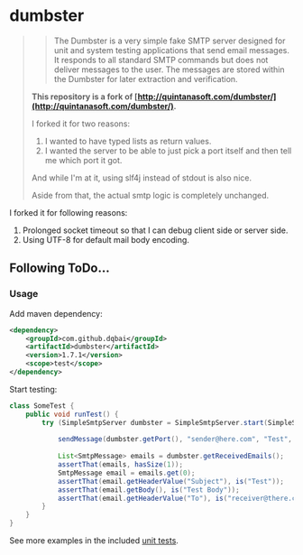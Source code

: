 # dumbster
>> The Dumbster is a very simple fake SMTP server designed for unit and system testing applications that
>> send email messages. It responds to all standard SMTP commands but does not deliver messages to the user.
>> The messages are stored within the Dumbster for later extraction and verification.
>
> **This repository is a fork of [http://quintanasoft.com/dumbster/](http://quintanasoft.com/dumbster/).**
>
> I forked it for two reasons:
> 
> 1. I wanted to have typed lists as return values.
> 2. I wanted the server to be able to just pick a port itself and then tell me which port it got.
>
> And while I'm at it, using slf4j instead of stdout is also nice.
>
> Aside from that, the actual smtp logic is completely unchanged.

I forked it for following reasons:

1. Prolonged socket timeout so that I can debug client side or server side.
2. Using UTF-8 for default mail body encoding.

Following ToDo...
----------------
### Usage
Add maven dependency:
```xml
<dependency>
    <groupId>com.github.dqbai</groupId>
    <artifactId>dumbster</artifactId>
    <version>1.7.1</version>
    <scope>test</scope>
</dependency>
```
Start testing:
```java
class SomeTest {
    public void runTest() {
        try (SimpleSmtpServer dumbster = SimpleSmtpServer.start(SimpleSmtpServer.AUTO_SMTP_PORT)) {
        
            sendMessage(dumbster.getPort(), "sender@here.com", "Test", "Test Body", "receiver@there.com");
            
            List<SmtpMessage> emails = dumbster.getReceivedEmails();
            assertThat(emails, hasSize(1));
            SmtpMessage email = emails.get(0);
            assertThat(email.getHeaderValue("Subject"), is("Test"));
            assertThat(email.getBody(), is("Test Body"));
            assertThat(email.getHeaderValue("To"), is("receiver@there.com"));
        }
    }
}
```
See more examples in the included [unit tests](https://github.com/kirviq/dumbster/blob/master/src/test/java/com/dumbster/smtp/SimpleSmtpServerTest.java).
